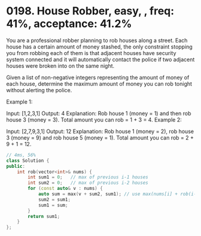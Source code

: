 # 0198. House Robber, easy, , freq: 41%, acceptance: 41.2%

You are a professional robber planning to rob houses along a street. Each house has a certain amount of money stashed, the only constraint stopping you from robbing each of them is that adjacent houses have security system connected and it will automatically contact the police if two adjacent houses were broken into on the same night.

Given a list of non-negative integers representing the amount of money of each house, determine the maximum amount of money you can rob tonight without alerting the police.

Example 1:

Input: [1,2,3,1]
Output: 4
Explanation: Rob house 1 (money = 1) and then rob house 3 (money = 3).
             Total amount you can rob = 1 + 3 = 4.
Example 2:

Input: [2,7,9,3,1]
Output: 12
Explanation: Rob house 1 (money = 2), rob house 3 (money = 9) and rob house 5 (money = 1).
             Total amount you can rob = 2 + 9 + 1 = 12.

```c++
// 4ms, 56%
class Solution {
public:
    int rob(vector<int>& nums) {
        int sum1 = 0;   // max of previous i-1 houses
        int sum2 = 0;   // max of previous i-2 houses
        for (const auto& v : nums) {
            auto sum = max(v + sum2, sum1); // use max(nums[i] + rob(i-2), rob(i-1))
            sum2 = sum1;
            sum1 = sum;
        }
        return sum1;
    }
};
```
